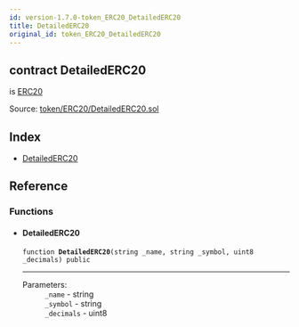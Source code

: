 ```yaml
---
id: version-1.7.0-token_ERC20_DetailedERC20
title: DetailedERC20
original_id: token_ERC20_DetailedERC20
---
```


<div class="contract-doc"><div class="contract"><h2 class="contract-header"><span class="contract-kind">contract</span> DetailedERC20</h2><p class="base-contracts"><span>is</span> <a href="token_ERC20_ERC20.html">ERC20</a></p><div class="source">Source: <a href="https://github.com/OpenZeppelin/zeppelin-solidity/blob/v1.7.0/contracts/token/ERC20/DetailedERC20.sol" target="_blank">token/ERC20/DetailedERC20.sol</a></div></div><div class="index"><h2>Index</h2><ul><li><a href="token_ERC20_DetailedERC20.html#DetailedERC20">DetailedERC20</a></li></ul></div><div class="reference"><h2>Reference</h2><div class="functions"><h3>Functions</h3><ul><li><div class="item function"><span id="DetailedERC20" class="anchor-marker"></span><h4 class="name">DetailedERC20</h4><div class="body"><code class="signature">function <strong>DetailedERC20</strong><span>(string _name, string _symbol, uint8 _decimals) </span><span>public </span></code><hr/><dl><dt><span class="label-parameters">Parameters:</span></dt><dd><div><code>_name</code> - string</div><div><code>_symbol</code> - string</div><div><code>_decimals</code> - uint8</div></dd></dl></div></div></li></ul></div></div></div>

